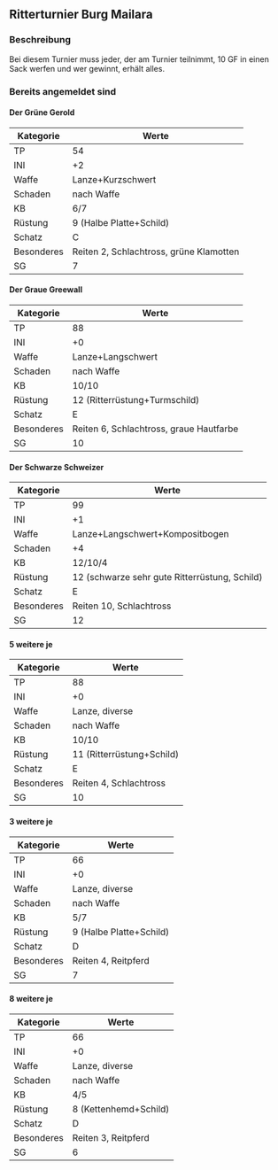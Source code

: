 ## Ritterturnier Burg Mailara

### Beschreibung

Bei diesem Turnier muss jeder, der am Turnier teilnimmt, 10 GF in einen Sack werfen und wer gewinnt, erhält alles.

### Bereits angemeldet sind

#### Der Grüne Gerold

| Kategorie | Werte |
| - | - |
| TP | 54 |
| INI | +2 |
| Waffe | Lanze+Kurzschwert |
| Schaden | nach Waffe |
| KB | 6/7 |
| Rüstung | 9 (Halbe Platte+Schild) |
| Schatz | C |
| Besonderes | Reiten 2, Schlachtross, grüne Klamotten |
| SG | 7 |

#### Der Graue Greewall

| Kategorie | Werte |
| - | - |
| TP | 88 |
| INI | +0 |
| Waffe | Lanze+Langschwert |
| Schaden | nach Waffe |
| KB | 10/10 |
| Rüstung | 12 (Ritterrüstung+Turmschild) |
| Schatz | E |
| Besonderes | Reiten 6, Schlachtross, graue Hautfarbe |
| SG | 10 |

#### Der Schwarze Schweizer

| Kategorie | Werte |
| - | - |
| TP | 99 |
| INI | +1 |
| Waffe | Lanze+Langschwert+Kompositbogen |
| Schaden | +4 |
| KB | 12/10/4 |
| Rüstung | 12 (schwarze sehr gute Ritterrüstung, Schild) |
| Schatz | E |
| Besonderes | Reiten 10, Schlachtross |
| SG | 12 |

#### 5 weitere je

| Kategorie | Werte |
| - | - |
| TP | 88 |
| INI | +0 |
| Waffe | Lanze, diverse |
| Schaden | nach Waffe |
| KB | 10/10 |
| Rüstung | 11 (Ritterrüstung+Schild) |
| Schatz | E |
| Besonderes | Reiten 4, Schlachtross |
| SG | 10 |

#### 3 weitere je

| Kategorie | Werte |
| - | - |
| TP | 66 |
| INI | +0 |
| Waffe | Lanze, diverse |
| Schaden | nach Waffe |
| KB | 5/7 |
| Rüstung | 9 (Halbe Platte+Schild) |
| Schatz | D |
| Besonderes | Reiten 4, Reitpferd |
| SG | 7 |

#### 8 weitere je

| Kategorie | Werte |
| - | - |
| TP | 66 |
| INI | +0 |
| Waffe | Lanze, diverse |
| Schaden | nach Waffe |
| KB | 4/5 |
| Rüstung | 8 (Kettenhemd+Schild) |
| Schatz | D |
| Besonderes | Reiten 3, Reitpferd |
| SG | 6 |
